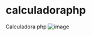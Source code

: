 # calculadoraphp
Calculadora php
![image](https://github.com/ArianaEstrella/calculadoraphp/assets/125301704/666fc373-464b-4573-a7e3-eb530de1df0e)

